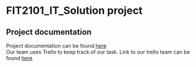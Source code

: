 # FIT2101_IT_Solution project

## Project documentation
Project documentation can be found [here](https://drive.google.com/drive/folders/1vBAqRBfsMQ60Cuv6sdY6uXpQ0T3aUEIU?usp=sharing) <br />
Our team uses Trello to keep track of our task. Link to our trello team can be found [here](https://trello.com/invite/b/fKOPxMsT/169aabd3c937fe886bfb8032827c4bd8/fit2101)

